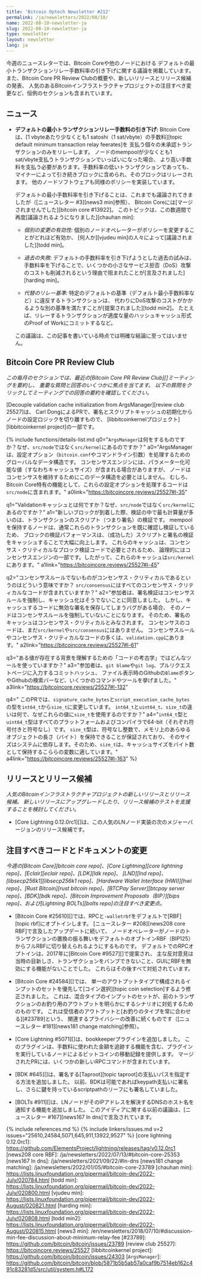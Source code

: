 ```yaml
---
title: 'Bitcoin Optech Newsletter #212'
permalink: /ja/newsletters/2022/08/10/
name: 2022-08-10-newsletter-ja
slug: 2022-08-10-newsletter-ja
type: newsletter
layout: newsletter
lang: ja
---
```

今週のニュースレターでは、Bitcoin Coreや他のノードにおける
デフォルトの最小トランザクションリレー手数料率の引き下げに関する議論を掲載しています。
また、Bitcoin Core PR Review Clubの概要や、新しいリリースとリリース候補の発表、
人気のあるBitcoinインフラストラクチャプロジェクトの注目すべき変更など、恒例のセクションも含まれています。

## ニュース

- **<!--lowering-the-default-minimum-transaction-relay-feerate-->デフォルトの最小トランザクションリレー手数料の引き下げ:**
  Bitcoin Coreは、[1 vbyteあたり少なくとも1 satoshi（1 sat/vbyte）の手数料][topic default minimum transaction relay feerates]を
  支払う個々の未承認トランザクションのみをリレーします。
  ノードのmempoolが少なくとも1 sat/vbyte支払うトランザクションでいっぱいになった場合、
  より高い手数料を支払う必要があります。手数料率の低いトランザクションであっても、
  マイナーによって引き続きブロックに含められ、そのブロックはリレーされます。
  他のノードソフトウェアも同様のポリシーを実装しています。

    デフォルトの最小手数料率を引き下げることは、これまでも議論されてきましたが（[ニュースレター #3][news3 min]参照）、
    Bitcoin Coreには[マージされませんでした][bitcoin core #13922]。
    このトピックは、この数週間で再度[議論されるようになりました][chauhan min]:

    - *<!--individual-change-effectiveness-->個別の変更の有効性:*
      個別のノードオペレーターがポリシーを変更することがどれほど有効か、
      [何人か][vjudeu min]の人々によって[議論されました][todd min]。

    - *<!--past-failures-->過去の失敗:* デフォルトの手数料率を引き下げようとした過去の試みは、
      手数料率を下げることで、いくつかの小さなサービス拒否（DoS）攻撃のコストも削減されるという理由で阻まれたことが[言及されました][harding min]。

    - *<!--alternative-relay-criteria-->代替のリレー基準:*
      特定のデフォルトの基準（デフォルト最小手数料率など）に違反するトランザクションは、
      代わりにDoS攻撃のコストがかかるような別の基準を満たすことが[提案されました][todd min2]。
      たとえば、リレーするトランザクションが適度な量のハッシュキャッシュ形式のProof of Workにコミットするなど。

    この議論は、この記事を書いている時点では明確な結論に至ってはいません。

## Bitcoin Core PR Review Club

*この毎月のセクションでは、最近の[Bitcoin Core PR Review Club][]ミーティングを要約し、
重要な質問と回答のいくつかに焦点を当てます。
以下の質問をクリックしてミーティングでの回答の要約を確認してください。*

[Decouple validation cache initialization from ArgsManager][review club 25527]は、
Carl DongによるPRで、署名とスクリプトキャッシュの初期化からノードの設定ロジックを切り離すもので、
[libbitcoinkernelプロジェクト][libbitcoinkernel project]の一部です。

{% include functions/details-list.md
  q0="<!--what-does-the-argsmanager-do-why-or-why-not-should-it-belong-in-src-kernel-versus-src-node-->`ArgsManager`は何をするものですか？なぜ、`src/node`ではなく`src/kernel`にあるのですか？"
  a0="ArgsManagerは、設定オプション（`bitcoin.conf`やコマンドライン引数）を処理するためのグローバルなデータ構造です。
コンセンサスエンジンには、パラメーター化可能な値（すなわちキャッシュサイズ）が含まれる場合がありますが、
ノードはコンセンサスを維持するためにこのデータ構造を必要とはしません。
むしろ、Bitcoin Core特有の機能として、これらの設定オプションを処理するコードは`src/node`に含まれます。"
  a0link="https://bitcoincore.reviews/25527#l-35"

  q1="<!--what-are-the-validation-caches-why-would-they-belong-in-src-kernel-versus-src-node-->Validationキャッシュとは何ですか？なぜ、`src/node`ではなく`src/kernel`にあるのですか？"
  a1="新しいブロックが到着した際、検証の中で最も計算量が多いのは、トランザクションのスクリプト（つまり署名）の検証です。
mempoolを保持するノードは、通常これらのトランザクションを既に確認し検証しているため、
ブロックの検証パフォーマンスは、（成功した）スクリプトと署名の検証をキャッシュすることで大幅に向上します。
これらのキャッシュは、コンセンサス・クリティカルなブロック検証コードで必要とされるため、
論理的にはコンセンサスエンジンの一部です。したがって、これらのキャッシュは`src/kernel`にあります。"
  a1link="https://bitcoincore.reviews/25527#l-45"

  q2="<!--what-does-it-mean-for-something-to-be-consensus-critical-if-it-isn-t-a-consensus-rule-does-src-consensus-contain-all-the-consensus-critical-code-->コンセンサスルールでないものがコンセンサス・クリティカルであるというのはどういう意味ですか？
`src/consensus`にはすべてのコンセンサス・クリティカルなコードが含まれていますか？"
  a2="参加者は、署名検証はコンセンサスルールを強制し、キャッシュ化はそうでないことに同意しました。
しかし、キャッシュするコードに無効な署名を保存してしまうバグがある場合、
そのノードはコンセンサスルールを強制していないことになります。
そのため、署名のキャッシュはコンセンサス・クリティカルとみなされます。
コンセンサスのコードは、まだ`src/kernel`や`src/consensus`にはありません。
コンセンサスルールやコンセンサス・クリティカルなコードの多くは、`validation.cpp`にあります。"
  a2link="https://bitcoincore.reviews/25527#l-61"

  q3="<!--what-tools-do-you-use-for-code-archeology-to-understand-the-background-of-why-a-value-exists-->ある値が存在する背景を理解するための「コードの考古学」ではどんなツールを使っていますか？"
  a3="参加者は、`git blame`や`git log`、プルリクエストページに入力するコミットハッシュ、
ファイル表示時のGithubの`Blame`ボタンやGithubの検索バーなど、いくつかのコマンドやツールを挙げました。"
  a3link="https://bitcoincore.reviews/25527#l-132"

  q4="<!--this-pr-changes-the-type-of-signature-cache-bytes-and-script-execution-cache-bytes-from-int64-t-to-size-t-what-is-the-difference-between-int64-t-uint64-t-and-size-t-and-why-should-a-size-t-hold-these-values-->
このPRでは、`signature_cache_bytes`と`script_execution_cache_bytes`の型を`int64_t`から`size_t`に変更しています。
`int64_t`と`uint64_t`、`size_t`の違いは何で、なぜこれらの値に`size_t`を使用するのですか？"
  a4="`int64_t`型と`uint64_t`型はすべてのプラットフォームおよびコンパイラで64-bit（それぞれ符号付きと符号なし）です。
`size_t`型は、符号なし整数で、メモリ上のあらゆるオブジェクトの長さ（バイト）を保持できることが保証されており、
そのサイズはシステムに依存します。そのため、`size_t`は、キャッシュサイズをバイト数として保持するこららの変数に適しています。"
  a4link="https://bitcoincore.reviews/25527#l-163"
%}

## リリースとリリース候補

*人気のBitcoinインフラストラクチャプロジェクトの新しいリリースとリリース候補。
新しいリリースにアップグレードしたり、リリース候補のテストを支援することを検討してください。*

- [Core Lightning 0.12.0rc1][]は、この人気のLNノード実装の次のメジャーバージョンのリリース候補です。

## 注目すべきコードとドキュメントの変更

*今週の[Bitcoin Core][bitcoin core repo]、[Core
Lightning][core lightning repo]、[Eclair][eclair repo]、[LDK][ldk repo]、
[LND][lnd repo]、[libsecp256k1][libsecp256k1 repo]、[Hardware Wallet
Interface (HWI)][hwi repo]、[Rust Bitcoin][rust bitcoin repo]、[BTCPay
Server][btcpay server repo]、[BDK][bdk repo]、[Bitcoin Improvement
Proposals（BIP）][bips repo]、および[Lightning BOLTs][bolts repo]の注目すべき変更点。*

- [Bitcoin Core #25610][]では、RPCと`-walletrbf`をデフォルトで[RBF][topic rbf]にオプトインします。
  [ニュースレター #208][news208 core RBF]で言及したアップデートに続いて、
  ノードオペレーターがノードのトランザクションの置換の振る舞いをデフォルトのオプトインRBF（BIP125）からフルRBFに切り替えられるようにするものです。
  デフォルトでのRPCオプトインは、2017年に[Bitcoin Core #9527][]で提案され、
  主な反対意見は当時の目新しさ、トランザクションをバンブできないこと、GUIにRBFを無効にする機能がないことでした。
  これらはその後すべて対処されています。

- [Bitcoin Core #24584][]では、
  単一のアウトプットタイプで構成されるインプットのセットを優先して[コイン選択][topic coin selection]するよう修正されました。
  これは、混合タイプのインプットのセットが、前のトランザクションのお釣り用のアウトプットを明らかにするシナリオに対処するためのものです。
  これは受信者のアウトプットと[お釣りのタイプを常に合わせる][#23789]という、
  関連するプライバシーの改善に続くものです（[ニュースレター #181][news181 change matching]参照）。

- [Core Lightning #5071][]は、bookkeeperプラグインを追加しました。
  このプラグインは、手数料に使われた金額を追跡する機能を含む、プラグインを実行しているノードによるビットコインの移動記録を提供します。
  マージされたPRには、いくつかの新しいRPCコマンドが含まれています。

- [BDK #645][]は、署名する[Taproot][topic taproot]の支払いパスを指定する方法を追加しました。
  以前、BDKは可能であればkeypath支払いに署名し、さらに鍵を持っているscriptpathのリーフにも署名していました。

- [BOLTs #911][]は、LNノードがそのIPアドレスを解決するDNSのホスト名を通知する機能を追加しました。
  このアイディアに関する以前の議論は、[ニュースレター #167][news167 ln dns]で言及されています。

{% include references.md %}
{% include linkers/issues.md v=2 issues="25610,24584,5071,645,911,13922,9527" %}
[core lightning 0.12.0rc1]: https://github.com/ElementsProject/lightning/releases/tag/v0.12.0rc1
[news208 core RBF]: /ja/newsletters/2022/07/13/#bitcoin-core-25353
[news167 ln dns]: /ja/newsletters/2021/09/22/#ln-dns
[news181 change matching]: /ja/newsletters/2022/01/05/#bitcoin-core-23789
[chauhan min]: https://lists.linuxfoundation.org/pipermail/bitcoin-dev/2022-July/020784.html
[todd min]: https://lists.linuxfoundation.org/pipermail/bitcoin-dev/2022-July/020800.html
[vjudeu min]: https://lists.linuxfoundation.org/pipermail/bitcoin-dev/2022-August/020821.html
[harding min]: https://lists.linuxfoundation.org/pipermail/bitcoin-dev/2022-July/020808.html
[todd min2]: https://lists.linuxfoundation.org/pipermail/bitcoin-dev/2022-August/020815.html
[news3 min]: /en/newsletters/2018/07/10/#discussion-min-fee-discussion-about-minimum-relay-fee
[#23789]: https://github.com/bitcoin/bitcoin/issues/23789
[review club 25527]: https://bitcoincore.reviews/25527
[libbitcoinkernel project]: https://github.com/bitcoin/bitcoin/issues/24303
[`ArgsManager`]: https://github.com/bitcoin/bitcoin/blob/5871b5b5ab57a0caf9b7514eb162c491c83281d5/src/util/system.h#L172
